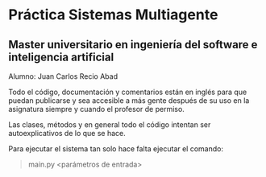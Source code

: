# Práctica Sistemas Multiagente
## Master universitario en ingeniería del software e inteligencia artificial

Alumno: Juan Carlos Recio Abad

Todo el código, documentación y comentarios están en inglés para que puedan publicarse y sea accesible a más gente después de su uso en la asignatura siempre y cuando el profesor de permiso.

Las clases, métodos y en general todo el código intentan ser autoexplicativos de lo que se hace.

Para ejecutar el sistema tan solo hace falta ejecutar el comando:
> main.py <parámetros de entrada>

